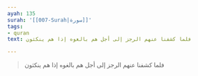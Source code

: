 ```yaml
---
ayah: 135
surah: '[[007-Surah|سورة]]'
tags:
- quran
text: فلما كشفنا عنهم الرجز إلى أجل هم بالغوه إذا هم ينكثون

---
```

> فلما كشفنا عنهم الرجز إلى أجل هم بالغوه إذا هم ينكثون

